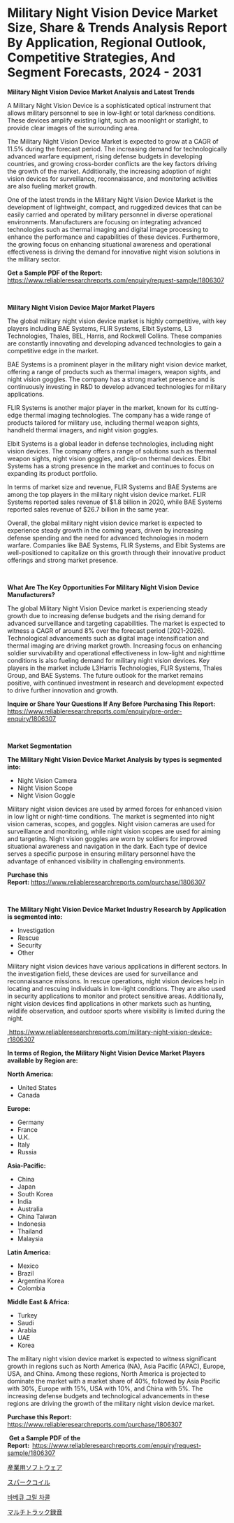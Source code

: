<p><h1>Military Night Vision Device Market Size, Share & Trends Analysis Report By Application, Regional Outlook, Competitive Strategies, And Segment Forecasts, 2024 - 2031</h1></p><p><strong>Military Night Vision Device Market Analysis and Latest Trends</strong></p>
<p><p>A Military Night Vision Device is a sophisticated optical instrument that allows military personnel to see in low-light or total darkness conditions. These devices amplify existing light, such as moonlight or starlight, to provide clear images of the surrounding area.</p><p>The Military Night Vision Device Market is expected to grow at a CAGR of 11.5% during the forecast period. The increasing demand for technologically advanced warfare equipment, rising defense budgets in developing countries, and growing cross-border conflicts are the key factors driving the growth of the market. Additionally, the increasing adoption of night vision devices for surveillance, reconnaissance, and monitoring activities are also fueling market growth.</p><p>One of the latest trends in the Military Night Vision Device Market is the development of lightweight, compact, and ruggedized devices that can be easily carried and operated by military personnel in diverse operational environments. Manufacturers are focusing on integrating advanced technologies such as thermal imaging and digital image processing to enhance the performance and capabilities of these devices. Furthermore, the growing focus on enhancing situational awareness and operational effectiveness is driving the demand for innovative night vision solutions in the military sector.</p></p>
<p><strong>Get a Sample PDF of the Report:&nbsp;</strong> <a href="https://www.reliableresearchreports.com/enquiry/request-sample/1806307">https://www.reliableresearchreports.com/enquiry/request-sample/1806307</a></p>
<p>&nbsp;</p>
<p><strong>Military Night Vision Device Major Market Players</strong></p>
<p><p>The global military night vision device market is highly competitive, with key players including BAE Systems, FLIR Systems, Elbit Systems, L3 Technologies, Thales, BEL, Harris, and Rockwell Collins. These companies are constantly innovating and developing advanced technologies to gain a competitive edge in the market.</p><p>BAE Systems is a prominent player in the military night vision device market, offering a range of products such as thermal imagers, weapon sights, and night vision goggles. The company has a strong market presence and is continuously investing in R&D to develop advanced technologies for military applications.</p><p>FLIR Systems is another major player in the market, known for its cutting-edge thermal imaging technologies. The company has a wide range of products tailored for military use, including thermal weapon sights, handheld thermal imagers, and night vision goggles.</p><p>Elbit Systems is a global leader in defense technologies, including night vision devices. The company offers a range of solutions such as thermal weapon sights, night vision goggles, and clip-on thermal devices. Elbit Systems has a strong presence in the market and continues to focus on expanding its product portfolio.</p><p>In terms of market size and revenue, FLIR Systems and BAE Systems are among the top players in the military night vision device market. FLIR Systems reported sales revenue of $1.8 billion in 2020, while BAE Systems reported sales revenue of $26.7 billion in the same year.</p><p>Overall, the global military night vision device market is expected to experience steady growth in the coming years, driven by increasing defense spending and the need for advanced technologies in modern warfare. Companies like BAE Systems, FLIR Systems, and Elbit Systems are well-positioned to capitalize on this growth through their innovative product offerings and strong market presence.</p></p>
<p>&nbsp;</p>
<p><strong>What Are The Key Opportunities For Military Night Vision Device Manufacturers?</strong></p>
<p><p>The global Military Night Vision Device market is experiencing steady growth due to increasing defense budgets and the rising demand for advanced surveillance and targeting capabilities. The market is expected to witness a CAGR of around 8% over the forecast period (2021-2026). Technological advancements such as digital image intensification and thermal imaging are driving market growth. Increasing focus on enhancing soldier survivability and operational effectiveness in low-light and nighttime conditions is also fueling demand for military night vision devices. Key players in the market include L3Harris Technologies, FLIR Systems, Thales Group, and BAE Systems. The future outlook for the market remains positive, with continued investment in research and development expected to drive further innovation and growth.</p></p>
<p><strong>Inquire or Share Your Questions If Any Before Purchasing This Report:</strong> <a href="https://www.reliableresearchreports.com/enquiry/pre-order-enquiry/1806307">https://www.reliableresearchreports.com/enquiry/pre-order-enquiry/1806307</a></p>
<p>&nbsp;</p>
<p><strong>Market Segmentation</strong></p>
<p><strong>The Military Night Vision Device Market Analysis by types is segmented into:</strong></p>
<p><ul><li>Night Vision Camera</li><li>Night Vision Scope</li><li>Night Vision Goggle</li></ul></p>
<p><p>Military night vision devices are used by armed forces for enhanced vision in low light or night-time conditions. The market is segmented into night vision cameras, scopes, and goggles. Night vision cameras are used for surveillance and monitoring, while night vision scopes are used for aiming and targeting. Night vision goggles are worn by soldiers for improved situational awareness and navigation in the dark. Each type of device serves a specific purpose in ensuring military personnel have the advantage of enhanced visibility in challenging environments.</p></p>
<p><strong>Purchase this Report:&nbsp;</strong><a href="https://www.reliableresearchreports.com/purchase/1806307">https://www.reliableresearchreports.com/purchase/1806307</a></p>
<p>&nbsp;</p>
<p><strong>The Military Night Vision Device Market Industry Research by Application is segmented into:</strong></p>
<p><ul><li>Investigation</li><li>Rescue</li><li>Security</li><li>Other</li></ul></p>
<p><p>Military night vision devices have various applications in different sectors. In the investigation field, these devices are used for surveillance and reconnaissance missions. In rescue operations, night vision devices help in locating and rescuing individuals in low-light conditions. They are also used in security applications to monitor and protect sensitive areas. Additionally, night vision devices find applications in other markets such as hunting, wildlife observation, and outdoor sports where visibility is limited during the night.</p></p>
<p><a href="https://www.reliableresearchreports.com/military-night-vision-device-r1806307">&nbsp;https://www.reliableresearchreports.com/military-night-vision-device-r1806307</a></p>
<p><strong>In terms of Region, the Military Night Vision Device Market Players available by Region are:</strong></p>
<p>
    <p> <strong> North America: </strong>
        <ul>
            <li>United States</li>
            <li>Canada</li>
        </ul>
        </p> 
    <p> <strong> Europe: </strong>
        <ul>
            <li>Germany</li>
            <li>France</li>
            <li>U.K.</li>
            <li>Italy</li>
            <li>Russia</li>
        </ul>
        </p> 
    <p> <strong> Asia-Pacific: </strong>
        <ul>
            <li>China</li>
            <li>Japan</li>
            <li>South Korea</li>
            <li>India</li>
            <li>Australia</li>
            <li>China Taiwan</li>
            <li>Indonesia</li>
            <li>Thailand</li>
            <li>Malaysia</li>
        </ul>
        </p> 
    <p> <strong> Latin America: </strong>
        <ul>
            <li>Mexico</li>
            <li>Brazil</li>
            <li>Argentina Korea</li>
            <li>Colombia</li>
        </ul>
        </p> 
    <p> <strong> Middle East & Africa: </strong>
        <ul>
            <li>Turkey</li>
            <li>Saudi</li>
            <li>Arabia</li>
            <li>UAE</li>
            <li>Korea</li>
        </ul>
    </p>
    </p>
<p><p>The military night vision device market is expected to witness significant growth in regions such as North America (NA), Asia Pacific (APAC), Europe, USA, and China. Among these regions, North America is projected to dominate the market with a market share of 40%, followed by Asia Pacific with 30%, Europe with 15%, USA with 10%, and China with 5%. The increasing defense budgets and technological advancements in these regions are driving the growth of the military night vision device market.</p></p>
<p><strong>Purchase this Report: </strong><a href="https://www.reliableresearchreports.com/purchase/1806307">https://www.reliableresearchreports.com/purchase/1806307</a></p>
<p>&nbsp;<strong>Get a Sample PDF of the Report:&nbsp;&nbsp;</strong><a href="https://www.reliableresearchreports.com/enquiry/request-sample/1806307">https://www.reliableresearchreports.com/enquiry/request-sample/1806307</a></p>
<p><strong></strong></p>
<p><p><a href="https://medium.com/@lindrup2/%E7%94%A3%E6%A5%AD%E7%94%A8%E3%82%BD%E3%83%95%E3%83%88%E3%82%A6%E3%82%A7%E3%82%A2%E5%B8%82%E5%A0%B4-%E7%A8%AE%E9%A1%9E-%E3%82%A2%E3%83%97%E3%83%AA%E3%82%B1%E3%83%BC%E3%82%B7%E3%83%A7%E3%83%B3-%E3%81%8A%E3%82%88%E3%81%B3%E5%9C%B0%E7%90%86%E3%81%AB%E3%82%88%E3%82%8B%E5%8C%85%E6%8B%AC%E7%9A%84%E8%A9%95%E4%BE%A1-71d94d8e6830">産業用ソフトウェア</a></p><p><a href="https://github.com/SarahFahey88/Market-Research-Report-List-1/blob/main/374766621700.md">スパークコイル</a></p><p><a href="https://medium.com/@juliastanley2022/%EB%B0%94%EB%B2%A0%ED%81%90-%EA%B7%B8%EB%A6%B4-%EC%88%AF-%EC%8B%9C%EC%9E%A5-%EC%84%B1%EA%B3%B5%EC%A0%81%EC%9D%B8-%EB%B9%84%EC%A6%88%EB%8B%88%EC%8A%A4-%EC%A0%84%EB%9E%B5-%EC%98%88%EC%B8%A1-2031%EB%85%84%EA%B9%8C%EC%A7%80-98ed1736e5b5">바베큐 그릴 차콜</a></p><p><a href="https://medium.com/@luckeycorbin/%E3%83%9E%E3%83%AB%E3%83%81%E3%83%88%E3%83%A9%E3%83%83%E3%82%AF%E3%83%AC%E3%82%B3%E3%83%BC%E3%83%87%E3%82%A3%E3%83%B3%E3%82%B0%E5%B8%82%E5%A0%B4-2031%E5%B9%B4%E3%81%BE%E3%81%A7%E3%81%AE%E3%83%88%E3%83%AC%E3%83%B3%E3%83%89-%E4%BA%88%E6%B8%AC-%E7%AB%B6%E4%BA%89%E5%88%86%E6%9E%90-ad95af2dac83">マルチトラック録音</a></p></p>